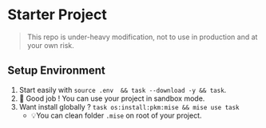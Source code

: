 # Starter Project

> This repo is under-heavy modification, not to use in production and at your own risk.

## Setup Environment 

1. Start easily with `source .env  && task --download -y && task`.
2. 🎉 Good job ! You can use your project in sandbox mode.
3. Want install globally ? `task os:install:pkm:mise && mise use task`
   - 💡You can clean folder `.mise` on root of your project.